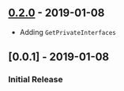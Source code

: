 ## [0.2.0](https://github.com/camerondavison/ift/compare/0.1.0...0.2.0) - 2019-01-08

 - Adding `GetPrivateInterfaces`

## [0.0.1] - 2019-01-08

### Initial Release
